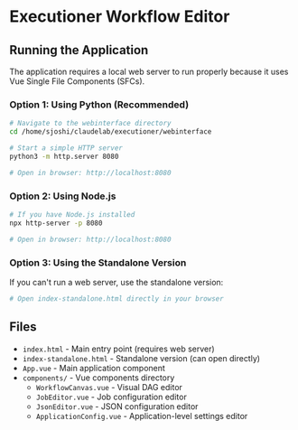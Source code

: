 # Executioner Workflow Editor

## Running the Application

The application requires a local web server to run properly because it uses Vue Single File Components (SFCs).

### Option 1: Using Python (Recommended)
```bash
# Navigate to the webinterface directory
cd /home/sjoshi/claudelab/executioner/webinterface

# Start a simple HTTP server
python3 -m http.server 8080

# Open in browser: http://localhost:8080
```

### Option 2: Using Node.js
```bash
# If you have Node.js installed
npx http-server -p 8080

# Open in browser: http://localhost:8080
```

### Option 3: Using the Standalone Version
If you can't run a web server, use the standalone version:
```bash
# Open index-standalone.html directly in your browser
```

## Files
- `index.html` - Main entry point (requires web server)
- `index-standalone.html` - Standalone version (can open directly)
- `App.vue` - Main application component
- `components/` - Vue components directory
  - `WorkflowCanvas.vue` - Visual DAG editor
  - `JobEditor.vue` - Job configuration editor
  - `JsonEditor.vue` - JSON configuration editor
  - `ApplicationConfig.vue` - Application-level settings editor